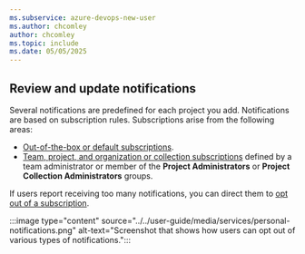 ```yaml
---
ms.subservice: azure-devops-new-user
ms.author: chcomley
author: chcomley
ms.topic: include
ms.date: 05/05/2025
---
```


## Review and update notifications

Several notifications are predefined for each project you add. Notifications are based on subscription rules. Subscriptions arise from the following areas:

- [Out-of-the-box or default subscriptions](../../organizations/notifications/oob-built-in-notifications.md).
- [Team, project, and organization or collection subscriptions](../../organizations/notifications/manage-team-group-global-organization-notifications.md) defined by a team administrator or member of the **Project Administrators** or **Project Collection Administrators** groups. 

If users report receiving too many notifications, you can direct them to [opt out of a subscription](../../organizations/notifications/manage-your-personal-notifications.md).

:::image type="content" source="../../user-guide/media/services/personal-notifications.png" alt-text="Screenshot that shows how users can opt out of various types of notifications.":::